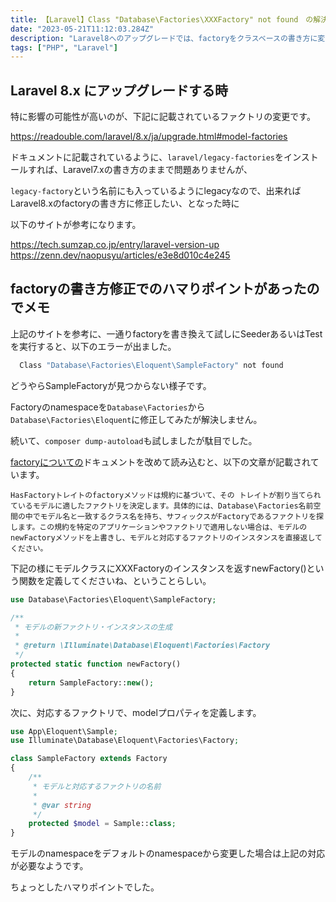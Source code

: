 ```yaml
---
title: 【Laravel】Class "Database\Factories\XXXFactory" not found　の解決
date: "2023-05-21T11:12:03.284Z"
description: "Laravel8へのアップグレードでは、factoryをクラスベースの書き方に変更する必要があります。（legacy-factoryを使い続ける場合はそのままでOK)"
tags: ["PHP", "Laravel"]
---
```


## Laravel 8.x にアップグレードする時

特に影響の可能性が高いのが、下記に記載されているファクトリの変更です。

<a target="_blank" href="https://readouble.com/laravel/8.x/ja/upgrade.html#model-factories">
https://readouble.com/laravel/8.x/ja/upgrade.html#model-factories
</a>

ドキュメントに記載されているように、`laravel/legacy-factories`をインストールすれば、Laravel7.xの書き方のままで問題ありませんが、

`legacy-factory`という名前にも入っているようにlegacyなので、出来ればLaravel8.xのfactoryの書き方に修正したい、となった時に

以下のサイトが参考になります。

<a target='_blank' href='https://tech.sumzap.co.jp/entry/laravel-version-up'>
https://tech.sumzap.co.jp/entry/laravel-version-up
</a>

<br>

<a target='_blank' href='https://zenn.dev/naopusyu/articles/e3e8d010c4e245'>
https://zenn.dev/naopusyu/articles/e3e8d010c4e245
</a>

## factoryの書き方修正でのハマりポイントがあったのでメモ

上記のサイトを参考に、一通りfactoryを書き換えて試しにSeederあるいはTestを実行すると、以下のエラーが出ました。

```bash
  Class "Database\Factories\Eloquent\SampleFactory" not found
```

どうやらSampleFactoryが見つからない様子です。

Factoryのnamespaceを`Database\Factories`から`Database\Factories\Eloquent`に修正してみたが解決しません。

続いて、`composer dump-autoload`も試しましたが駄目でした。

<a href="https://readouble.com/laravel/8.x/ja/database-testing.html" target="_blank">factoryについての</a>ドキュメントを改めて読み込むと、以下の文章が記載されています。

```
HasFactoryトレイトのfactoryメソッドは規約に基づいて、その トレイトが割り当てられているモデルに適したファクトリを決定します。具体的には、Database\Factories名前空間の中でモデル名と一致するクラス名を持ち、サフィックスがFactoryであるファクトリを探します。この規約を特定のアプリケーションやファクトリで適用しない場合は、モデルのnewFactoryメソッドを上書きし、モデルと対応するファクトリのインスタンスを直接返してください。
```

下記の様にモデルクラスにXXXFactoryのインスタンスを返すnewFactory()という関数を定義してくださいね、ということらしい。

```php
use Database\Factories\Eloquent\SampleFactory;

/**
 * モデルの新ファクトリ・インスタンスの生成
 *
 * @return \Illuminate\Database\Eloquent\Factories\Factory
 */
protected static function newFactory()
{
    return SampleFactory::new();
}
```

次に、対応するファクトリで、modelプロパティを定義します。

```php
use App\Eloquent\Sample;
use Illuminate\Database\Eloquent\Factories\Factory;

class SampleFactory extends Factory
{
    /**
     * モデルと対応するファクトリの名前
     *
     * @var string
     */
    protected $model = Sample::class;
}
```

モデルのnamespaceをデフォルトのnamespaceから変更した場合は上記の対応が必要なようです。

ちょっとしたハマりポイントでした。
